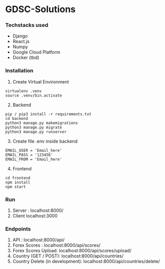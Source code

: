 # GDSC-Solutions


### Techstacks used
- Django
- React.js
- Numpy
- Google Cloud Platform
- Docker (tbd)


### Installation
1. Create Virtual Environment
```
virtualenv .venv
source .venv/bin.activate
```

2. Backend
```
pip / pip3 install -r requirements.txt
cd backend
python3 manage.py makemigrations
python3 manage.py migrate
python3 manage.py runserver
```

3. Create file .env inside backend
```
EMAIL_USER = 'Email_here'
EMAIL_PASS = '123456'
EMAIL_FROM = 'Email_here'
```

4. Frontend
```
cd frontend
npm install
npm start
```

### Run
1. Server : localhost:8000/
2. Client localhost:3000

### Endpoints
1. API : localhost:8000/api/
2. Forex Scores : localhost:8000/api/scores/
3. Forex Scores Upload: localhost:8000/api/scores/upload/
4. Country (GET / POST): localhost:8000/api/countries/
5. Country Delete (in development): localhost:8000/api/countries/delete/
